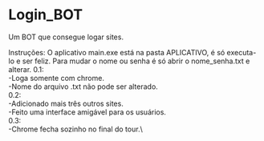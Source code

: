 # Login_BOT
Um BOT que consegue logar sites.

Instruções:
    O aplicativo main.exe está na pasta APLICATIVO, é só executa-lo e ser feliz.
    Para mudar o nome ou senha é só abrir o nome_senha.txt e alterar.
0.1:\
    -Loga somente com chrome.\
    -Nome do arquivo .txt não pode ser alterado.\
0.2:\
    -Adicionado mais três outros sites.\
    -Feito uma interface amigável para os usuários.\
0.3:\
    -Chrome fecha sozinho no final do tour.\